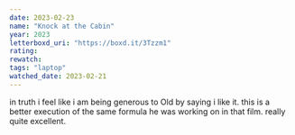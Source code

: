```yaml
---
date: 2023-02-23
name: "Knock at the Cabin"
year: 2023
letterboxd_uri: "https://boxd.it/3Tzzm1"
rating: 
rewatch: 
tags: "laptop"
watched_date: 2023-02-21
---
```


in truth i feel like i am being generous to Old by saying i like it. this is a better execution of the same formula he was working on in that film. really quite excellent.
